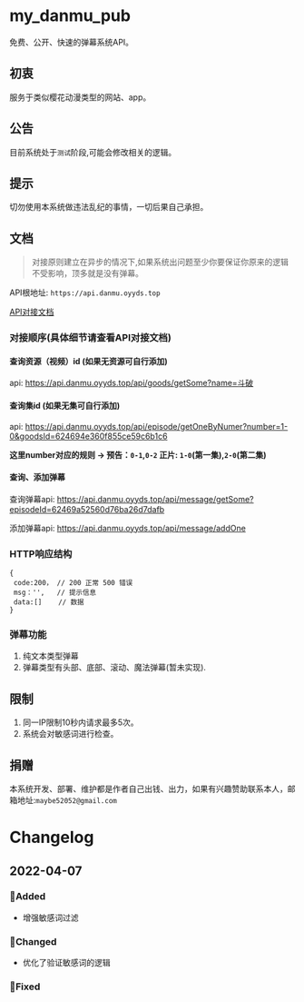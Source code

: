 # my_danmu_pub
免费、公开、快速的弹幕系统API。

## 初衷
服务于类似樱花动漫类型的网站、app。

## 公告
目前系统处于`测试`阶段,可能会修改相关的逻辑。

## 提示
切勿使用本系统做违法乱纪的事情，一切后果自己承担。

## 文档
> 对接原则建立在异步的情况下,如果系统出问题至少你要保证你原来的逻辑不受影响，顶多就是没有弹幕。

API根地址: `https://api.danmu.oyyds.top`

[API对接文档](https://console-docs.apipost.cn/doc.html?url=508e9181d81a978c&salt=d92a27922cea066a#b9ce2fcf-2f24-4f5c-8b93-c82254714851)

### 对接顺序(具体细节请查看API对接文档)
 #### 查询资源（视频）id (如果无资源可自行添加)
 api: https://api.danmu.oyyds.top/api/goods/getSome?name=斗破

 #### 查询集id (如果无集可自行添加)
 api: https://api.danmu.oyyds.top/api/episode/getOneByNumer?number=1-0&goodsId=624694e360f855ce59c6b1c6
 
**这里number对应的规则 -> 预告：`0-1`,`0-2` 正片: `1-0`(第一集),`2-0`(第二集)**

 #### 查询、添加弹幕 
 查询弹幕api: https://api.danmu.oyyds.top/api/message/getSome?episodeId=62469a52560d76ba26d7dafb
 
 添加弹幕api: https://api.danmu.oyyds.top/api/message/addOne
 
### HTTP响应结构
```
{
 code:200， // 200 正常 500 错误 
 msg：'',   // 提示信息
 data:[]    // 数据
}
```

### 弹幕功能
1. 纯文本类型弹幕
2. 弹幕类型有头部、底部、滚动、魔法弹幕(暂未实现).

## 限制

1. 同一IP限制10秒内请求最多5次。
2. 系统会对敏感词进行检查。

## 捐赠

本系统开发、部署、维护都是作者自己出钱、出力，如果有兴趣赞助联系本人，邮箱地址:`maybe52052@gmail.com`

# Changelog

## 2022-04-07
### 🎁Added
- 增强敏感词过滤
### 🤝Changed
- 优化了验证敏感词的逻辑
### 🐛Fixed
